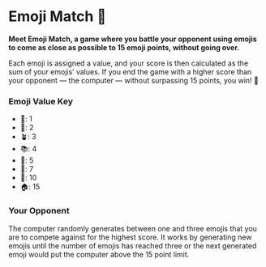 # Emoji Match 🎉

**Meet Emoji Match, a game where you battle your opponent using emojis to come as close as possible to 15 emoji points, without going over.**

Each emoji is assigned a value, and your score is then calculated as the sum of your emojis’ values. If you end the game with a higher score than your opponent — the computer — without surpassing 15 points, you win! 🥳

### Emoji Value Key
- 📎: 1
- 🌮: 2
- 🪴: 3
- 📚: 4
- 💸: 5
- 🚙: 7
- 💍: 10
- 🏠: 15

### Your Opponent
The computer randomly generates between one and three emojis that you are to compete against for the highest score. It works by generating new emojis until the number of emojis has reached three or the next generated emoji would put the computer above the 15 point limit.
